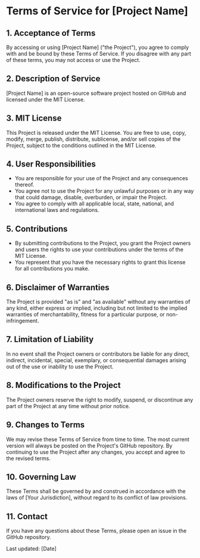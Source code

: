 # Terms of Service for [Project Name]

## 1. Acceptance of Terms

By accessing or using [Project Name] ("the Project"), you agree to comply with and be bound by these Terms of Service. If you disagree with any part of these terms, you may not access or use the Project.

## 2. Description of Service

[Project Name] is an open-source software project hosted on GitHub and licensed under the MIT License.

## 3. MIT License

This Project is released under the MIT License. You are free to use, copy, modify, merge, publish, distribute, sublicense, and/or sell copies of the Project, subject to the conditions outlined in the MIT License.

## 4. User Responsibilities

- You are responsible for your use of the Project and any consequences thereof.
- You agree not to use the Project for any unlawful purposes or in any way that could damage, disable, overburden, or impair the Project.
- You agree to comply with all applicable local, state, national, and international laws and regulations.

## 5. Contributions

- By submitting contributions to the Project, you grant the Project owners and users the rights to use your contributions under the terms of the MIT License.
- You represent that you have the necessary rights to grant this license for all contributions you make.

## 6. Disclaimer of Warranties

The Project is provided "as is" and "as available" without any warranties of any kind, either express or implied, including but not limited to the implied warranties of merchantability, fitness for a particular purpose, or non-infringement.

## 7. Limitation of Liability

In no event shall the Project owners or contributors be liable for any direct, indirect, incidental, special, exemplary, or consequential damages arising out of the use or inability to use the Project.

## 8. Modifications to the Project

The Project owners reserve the right to modify, suspend, or discontinue any part of the Project at any time without prior notice.

## 9. Changes to Terms

We may revise these Terms of Service from time to time. The most current version will always be posted on the Project's GitHub repository. By continuing to use the Project after any changes, you accept and agree to the revised terms.

## 10. Governing Law

These Terms shall be governed by and construed in accordance with the laws of [Your Jurisdiction], without regard to its conflict of law provisions.

## 11. Contact

If you have any questions about these Terms, please open an issue in the GitHub repository.

Last updated: [Date]

